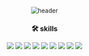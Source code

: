 <div align="center">
  <!-- 폰트색인 검은색과 대비되게 밝은 생상 리스트 -->
  <!-- ![header](https://capsule-render.vercel.app/api?type=venom&height=200&color=gradient&customColorList=1,3,4,5,6,7,12,14,15,17,18,19,26,27,28&text=Front-End&fontSize=50&animation=fadeIn&desc=Developer&descAlignY=65&descSize=30&fontAlignY=45&fontColor=000000) -->
  
  <!-- 가장 마음에 드는 색상 -->
  ![header](https://capsule-render.vercel.app/api?type=venom&height=200&color=gradient&customColorList=9&text=Front-End&fontSize=50&animation=fadeIn&desc=Developer&descAlignY=65&descSize=30&fontAlignY=45&fontColor=000000)
  
  ### 🛠️ skills
  
  <img src="https://img.shields.io/badge/JavaScript-F7DF1E?style=flat&logo=JavaScript&logoColor=black">
  <img src="https://img.shields.io/badge/TypeScript-3178C6?style=flat&logo=TypeScript&logoColor=white">
  <img src="https://img.shields.io/badge/React-61DAFB?style=flat&logo=React&logoColor=black">
  <img src="https://img.shields.io/badge/HTML5-E34F26?style=flat&logo=HTML5&logoColor=white">
  <img src="https://img.shields.io/badge/CSS3-1572B6?style=flat&logo=CSS3&logoColor=white">
  <img src="https://img.shields.io/badge/Node.js-5FA04E?style=flat&logo=Node.js&logoColor=white">
  <img src="https://img.shields.io/badge/MongoDB-47A248?style=flat&logo=MongoDB&logoColor=white">
  <img src="https://img.shields.io/badge/JAVA-007396?style=flat&logo=JAVA&logoColor=white">
  <img src="https://img.shields.io/badge/Python-3776AB?style=flat&logo=Python&logoColor=white">
</div>
